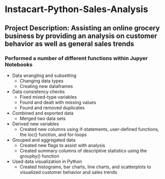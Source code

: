 # Instacart-Python-Sales-Analysis
## Project Description: Assisting an online grocery business by providing an analysis on customer behavior as well as general sales trends
### Performed a number of different functions within Jupyer Notebooks
- Data wrangling and subsetting
  - Changing data types
  - Creating new dataframes
- Data consistency checks
  - Fixed mixed-type variables
  - Found and dealt with missing values
  - Found and removed duplicates
- Combined and exported data
  - Merged two data sets
- Derived new variables
  - Created new columns using if-statements, user-defined functions, the loc() function, and for-loops
- Grouped and aggregated data
  - Created new flags to assist with analysis
  - Created summary columns of descriptive statistics using the groupby() function
- Used data visualization in Python
  - Created histograms, bar charts, line charts, and scatterplots to visualized customer behavior and sales trends
